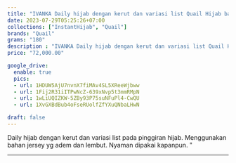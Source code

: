 ```yaml
---
title: "IVANKA Daily hijab dengan kerut dan variasi list Quail Hijab bahan jersey"
date: 2023-07-29T05:25:26+07:00
collections: ["InstantHijab", "Quail"]
brands: "Quail"
grams: "180"
description : "IVANKA Daily hijab dengan kerut dan variasi list Quail Hijab bahan jersey"
price: "72,000.00"

google_drive:
  enable: true
  pics:
  - url: 1HDUW5AjU7nvnX7fiMAv4SL5XReeWjbww
  - url: 1Fij2R31iITPwNcZ-639xNvp5t3mmRMpN
  - url: 1wLiUQIZKW-5ZBy93P75suNFuPl4-CwQU
  - url: 1XvGXBdBub4oFseRUolfZfYXuQNbaLHwN

draft: false
---
```


Daily hijab dengan kerut dan variasi list pada pinggiran hijab. Menggunakan bahan jersey yg adem dan lembut. Nyaman dipakai kapanpun.                 "

----------    
 
